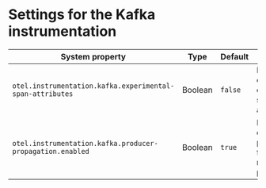 # Settings for the Kafka instrumentation

| System property                                           | Type    | Default | Description                                                                                                                    |
|-----------------------------------------------------------| ------- |---------|--------------------------------------------------------------------------------------------------------------------------------|
| `otel.instrumentation.kafka.experimental-span-attributes` | Boolean | `false` | Enable the capture of experimental span attributes.                                                                            |
| `otel.instrumentation.kafka.producer-propagation.enabled` | Boolean | `true`  | Enable context propagation for kafka message producer.                                                                         |
